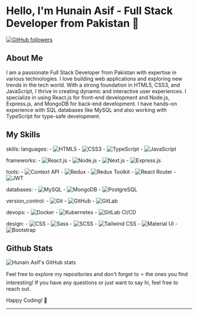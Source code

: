 # Hello, I'm Hunain Asif - Full Stack Developer from Pakistan 👋

[![GitHub followers](https://img.shields.io/github/followers/hunainasif?style=social)](https://github.com/hunainasif)

## About Me

I am a passionate Full Stack Developer from Pakistan with expertise in various technologies. I love building web applications and exploring new trends in the tech world. With a strong foundation in HTML5, CSS3, and JavaScript, I thrive in creating dynamic and interactive user experiences. I specialize in using React.js for front-end development and Node.js, Express.js, and MongoDB for back-end development. I have hands-on experience with SQL databases like MySQL and also working with TypeScript for type-safe development.

## My Skills

skills:
  languages:
    - ![HTML5](https://img.shields.io/badge/HTML5-E34F26?style=for-the-badge&logo=html5&logoColor=white)
    - ![CSS3](https://img.shields.io/badge/CSS3-1572B6?style=for-the-badge&logo=css3&logoColor=white)
    - ![TypeScript](https://img.shields.io/badge/TypeScript-3178C6?style=for-the-badge&logo=typescript&logoColor=white)
    - ![JavaScript](https://img.shields.io/badge/JavaScript-F7DF1E?style=for-the-badge&logo=javascript&logoColor=black)

  frameworks:
    - ![React.js](https://img.shields.io/badge/React.js-61DAFB?style=for-the-badge&logo=react&logoColor=black)
    - ![Node.js](https://img.shields.io/badge/Node.js-339933?style=for-the-badge&logo=node.js&logoColor=white)
    - ![Next.js](https://img.shields.io/badge/Next.js-000000?style=for-the-badge&logo=next.js&logoColor=white)
    - ![Express.js](https://img.shields.io/badge/Express.js-000000?style=for-the-badge&logo=express&logoColor=white)

  tools:
    - ![Context API](https://img.shields.io/badge/Context_API-2C8EBB?style=for-the-badge)
    - ![Redux](https://img.shields.io/badge/Redux-764ABC?style=for-the-badge&logo=redux&logoColor=white)
    - ![Redux Toolkit](https://img.shields.io/badge/Redux_Toolkit-764ABC?style=for-the-badge&logo=redux&logoColor=white)
    - ![React Router](https://img.shields.io/badge/React_Router-CA4245?style=for-the-badge&logo=react-router&logoColor=white)
    - ![JWT](https://img.shields.io/badge/JWT-000000?style=for-the-badge&logo=JSON%20web%20tokens&logoColor=white)

  databases:
    - ![MySQL](https://img.shields.io/badge/MySQL-4479A1?style=for-the-badge&logo=mysql&logoColor=white)
    - ![MongoDB](https://img.shields.io/badge/MongoDB-47A248?style=for-the-badge&logo=mongodb&logoColor=white)
    - ![PostgreSQL](https://img.shields.io/badge/PostgreSQL-336791?style=for-the-badge&logo=postgresql&logoColor=white)

  version_control:
    - ![Git](https://img.shields.io/badge/Git-F05032?style=for-the-badge&logo=git&logoColor=white)
    - ![GitHub](https://img.shields.io/badge/GitHub-181717?style=for-the-badge&logo=github&logoColor=white)
    - ![GitLab](https://img.shields.io/badge/GitLab-FCA121?style=for-the-badge&logo=gitlab&logoColor=white)

  devops:
    - ![Docker](https://img.shields.io/badge/Docker-2496ED?style=for-the-badge&logo=docker&logoColor=white)
    - ![Kubernetes](https://img.shields.io/badge/Kubernetes-326CE5?style=for-the-badge&logo=kubernetes&logoColor=white)
    - ![GitLab CI/CD](https://img.shields.io/badge/GitLab-CI/CD-FCA121?style=for-the-badge&logo=gitlab&logoColor=white)

  design:
    - ![CSS](https://img.shields.io/badge/CSS-1572B6?style=for-the-badge&logo=css3&logoColor=white)
    - ![Sass](https://img.shields.io/badge/Sass-CC6699?style=for-the-badge&logo=sass&logoColor=white)
    - ![SCSS](https://img.shields.io/badge/SCSS-CC6699?style=for-the-badge&logo=sass&logoColor=white)
    - ![Tailwind CSS](https://img.shields.io/badge/Tailwind%20CSS-38B2AC?style=for-the-badge&logo=tailwind-css&logoColor=white)
    - ![Material UI](https://img.shields.io/badge/Material%20UI-007FFF?style=for-the-badge&logo=mui&logoColor=white)
    - ![Bootstrap](https://img.shields.io/badge/Bootstrap-563D7C?style=for-the-badge&logo=bootstrap&logoColor=white)

## Github Stats

![Hunain Asif's GitHub stats](https://github-readme-stats.vercel.app/api?username=hunainasif&show_icons=true&theme=radical)


Feel free to explore my repositories and don't forget to ⭐️ the ones you find interesting! If you have any questions or just want to say hi, feel free to reach out.

Happy Coding! 🚀

---
